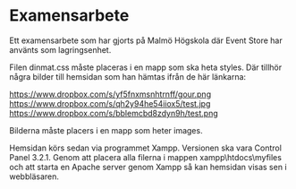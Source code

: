 Examensarbete
=============

Ett examensarbete som har gjorts på Malmö Högskola där Event Store har använts som lagringsenhet.

Filen dinmat.css måste placeras i en mapp som ska heta styles.
Där tillhör några bilder till hemsidan som han hämtas ifrån de här länkarna:

https://www.dropbox.com/s/yf5fnxmsnhtrnff/gour.png
https://www.dropbox.com/s/qh2y94he54iiox5/test.jpg
https://www.dropbox.com/s/bblemcbd8zdyn9h/test.png

Bilderna måste placers i en mapp som heter images.

Hemsidan körs sedan via programmet Xampp. Versionen ska vara Control Panel 3.2.1.
Genom att placera alla filerna i mappen xampp\htdocs\myfiles och att starta en Apache server genom Xampp så kan hemsidan visas sen i webbläsaren.
